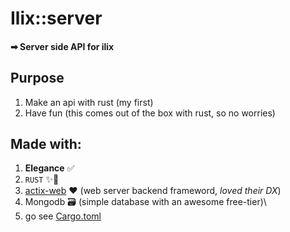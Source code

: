# Ilix::server

#### ➡ Server side API for ilix

## Purpose

1. Make an api with rust (my first)
2. Have fun (this comes out of the box with rust, so no worries)

## Made with:

1. **Elegance** ✅
2. `RUST` ✨🦀
3. [actix-web](https://actix.rs/) ♥ (web server backend frameword, _loved their DX_)
4. Mongodb 🗃 (simple database with an awesome free-tier)\
5. go see [Cargo.toml](./Cargo.toml)
